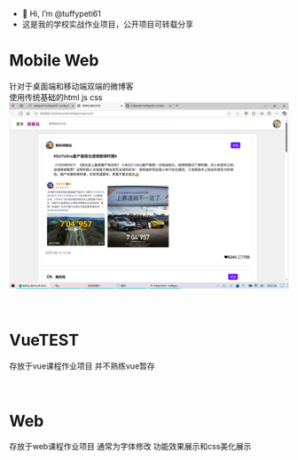 - 👋 Hi, I’m @tuffypeti61
- 这是我的学校实战作业项目，公开项目可转载分享
<!---
tuffypeti61/tuffypeti61 is a ✨ special ✨ repository because its `README.md` (this file) appears on your GitHub profile.
You can click the Preview link to take a look at your changes.
--->

<h1>Mobile Web</h1>
针对于桌面端和移动端双端的微博客 <br>
使用传统基础的html js css<br>
<img src="file/实例1.png">
<br>
<br>
<br>
<h1>VueTEST</h1>
存放于vue课程作业项目 并不熟练vue暂存
<br>
<br>
<br>
<h1>Web</h1>
存放于web课程作业项目 通常为字体修改 功能效果展示和css美化展示

